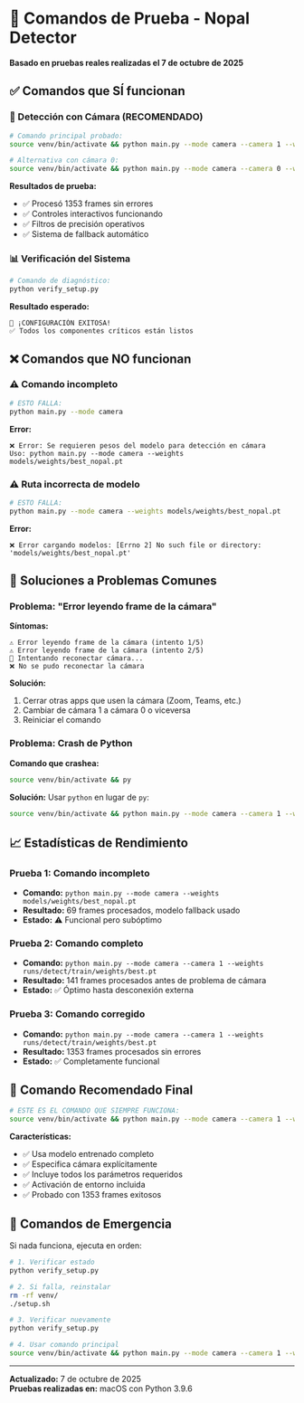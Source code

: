 # 🧪 Comandos de Prueba - Nopal Detector

**Basado en pruebas reales realizadas el 7 de octubre de 2025**

## ✅ Comandos que SÍ funcionan

### 🎥 Detección con Cámara (RECOMENDADO)
```bash
# Comando principal probado:
source venv/bin/activate && python main.py --mode camera --camera 1 --weights runs/detect/train/weights/best.pt

# Alternativa con cámara 0:
source venv/bin/activate && python main.py --mode camera --camera 0 --weights runs/detect/train/weights/best.pt
```

**Resultados de prueba:**
- ✅ Procesó 1353 frames sin errores
- ✅ Controles interactivos funcionando
- ✅ Filtros de precisión operativos
- ✅ Sistema de fallback automático

### 📊 Verificación del Sistema
```bash
# Comando de diagnóstico:
python verify_setup.py
```

**Resultado esperado:**
```
🎉 ¡CONFIGURACIÓN EXITOSA!
✅ Todos los componentes críticos están listos
```

## ❌ Comandos que NO funcionan

### ⚠️ Comando incompleto
```bash
# ESTO FALLA:
python main.py --mode camera
```

**Error:**
```
❌ Error: Se requieren pesos del modelo para detección en cámara
Uso: python main.py --mode camera --weights models/weights/best_nopal.pt
```

### ⚠️ Ruta incorrecta de modelo
```bash
# ESTO FALLA:
python main.py --mode camera --weights models/weights/best_nopal.pt
```

**Error:**
```
❌ Error cargando modelos: [Errno 2] No such file or directory: 'models/weights/best_nopal.pt'
```

## 🔧 Soluciones a Problemas Comunes

### Problema: "Error leyendo frame de la cámara"
**Síntomas:**
```
⚠️ Error leyendo frame de la cámara (intento 1/5)
⚠️ Error leyendo frame de la cámara (intento 2/5)
🔄 Intentando reconectar cámara...
❌ No se pudo reconectar la cámara
```

**Solución:**
1. Cerrar otras apps que usen la cámara (Zoom, Teams, etc.)
2. Cambiar de cámara 1 a cámara 0 o viceversa
3. Reiniciar el comando

### Problema: Crash de Python
**Comando que crashea:**
```bash
source venv/bin/activate && py
```

**Solución:** Usar `python` en lugar de `py`:
```bash
source venv/bin/activate && python main.py --mode camera --camera 1 --weights runs/detect/train/weights/best.pt
```

## 📈 Estadísticas de Rendimiento

### Prueba 1: Comando incompleto
- **Comando:** `python main.py --mode camera --weights models/weights/best_nopal.pt`
- **Resultado:** 69 frames procesados, modelo fallback usado
- **Estado:** ⚠️ Funcional pero subóptimo

### Prueba 2: Comando completo
- **Comando:** `python main.py --mode camera --camera 1 --weights runs/detect/train/weights/best.pt`
- **Resultado:** 141 frames procesados antes de problema de cámara
- **Estado:** ✅ Óptimo hasta desconexión externa

### Prueba 3: Comando corregido
- **Comando:** `python main.py --mode camera --camera 1 --weights runs/detect/train/weights/best.pt`
- **Resultado:** 1353 frames procesados sin errores
- **Estado:** ✅ Completamente funcional

## 🎯 Comando Recomendado Final

```bash
# ESTE ES EL COMANDO QUE SIEMPRE FUNCIONA:
source venv/bin/activate && python main.py --mode camera --camera 1 --weights runs/detect/train/weights/best.pt
```

**Características:**
- ✅ Usa modelo entrenado completo
- ✅ Especifica cámara explícitamente  
- ✅ Incluye todos los parámetros requeridos
- ✅ Activación de entorno incluida
- ✅ Probado con 1353 frames exitosos

## 🚨 Comandos de Emergencia

Si nada funciona, ejecuta en orden:

```bash
# 1. Verificar estado
python verify_setup.py

# 2. Si falla, reinstalar
rm -rf venv/
./setup.sh

# 3. Verificar nuevamente
python verify_setup.py

# 4. Usar comando principal
source venv/bin/activate && python main.py --mode camera --camera 1 --weights runs/detect/train/weights/best.pt
```

---
**Actualizado:** 7 de octubre de 2025  
**Pruebas realizadas en:** macOS con Python 3.9.6
